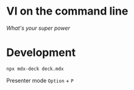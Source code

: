 # VI on the command line

_What's your super power_

# Development

```sh
npx mdx-deck deck.mdx
```

Presenter mode `Option` + `P`


